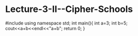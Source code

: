 # Lecture-3-II--Cipher-Schools
#include<iostream>
using namespace std;
int main(){
  int a=3;
  int b=5;
  cout<<a+b<<endl<<"a+b";
  return 0;
  }
